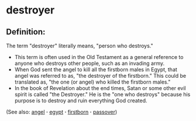 # destroyer #

## Definition: ##

The term "destroyer" literally means, "person who destroys."

* This term is often used in the Old Testament as a general reference to anyone who destroys other people, such as an invading army.
* When God sent the angel to kill all the firstborn males in Egypt, that angel was referred to as, "the destroyer of the firstborn." This could be translated as, "the one (or angel) who killed the firstborn males."
* In the book of Revelation about the end times, Satan or some other evil spirit is called "the Destroyer." He is the "one who destroys" because his purpose is to destroy and ruin everything God created.

(See also: [angel](../kt/angel.md) **·** [egypt](../other/egypt.md) **·** [firstborn](../kt/firstborn.md) **·** [passover](../kt/passover.md))

